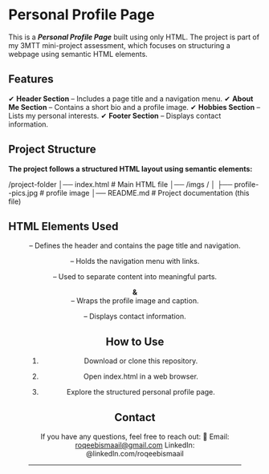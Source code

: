 

# Personal Profile Page

This is a ***Personal Profile Page*** built using only HTML. The project is part of my 3MTT mini-project assessment, which focuses on structuring a webpage using semantic HTML elements.

## Features

✔ **Header Section** – Includes a page title and a navigation menu.
✔ **About Me Section** – Contains a short bio and a profile image.
✔ **Hobbies Section** – Lists my personal interests.
✔ **Footer Section** – Displays contact information.

## Project Structure

**The project follows a structured HTML layout using semantic elements:**

/project-folder
│── index.html  # Main HTML file
│── /imgs /  │   ├── profile--pics.jpg  # profile image
│── README.md   # Project documentation (this file)

## HTML Elements Used

**<header>** – Defines the header and contains the page title and navigation.

**<nav>** – Holds the navigation menu with links.

**<section>** – Used to separate content into meaningful parts.

**<figure> & <figcaption>** – Wraps the profile image and caption.

**<footer>** – Displays contact information.


## How to Use

1. Download or clone this repository.


2. Open index.html in a web browser.


3. Explore the structured personal profile page.



## Contact

If you have any questions, feel free to reach out:
📧 Email: roqeebismaail@gmail.com
  LinkedIn: @linkedln.com/roqeebismaail


---------------------------------------------------------


